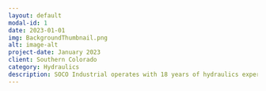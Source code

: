 ```yaml
---
layout: default
modal-id: 1
date: 2023-01-01
img: BackgroundThumbnail.png
alt: image-alt
project-date: January 2023
client: Southern Colorado
category: Hydraulics
description: SOCO Industrial operates with 18 years of hydraulics experience. Starting with the Coors Brewery in 2005 working on high-speed production machines in the aluminum stamping factory that makes the beer can lids in Golden, CO. These machines stood roughly 15-feet tall and ran at 650 strokes per minute. In total, the one facility would produce more than 4 billion beer can lids annually. The machines were driven by hydrostatic drives for variable speed and up-time was critical in the 24-hour operations of the facility. After the Coors Brewery the next 10 years were spent in the railroad industry on Maintenance of Way (MOW) operations. These operations consist of heavy equipment specialized for the railroad. From pulling the spikes, to cutting & lifting the rail, to plugging the spike holes; each piece of equipment was designed for a specific task. The majority of equipment utilizes diesel engines to power air compressors, hydraulic pumps, and sometimes high-voltage generators. With each freight train carrying $1 million dollars of cargo on average, failure was not an option and when a repair was needed it had to be done without causing any delays in train traffic. SOCO Industrial is a small family owned & operated business serving the southern Colorado region. We decided to start this business because it is what we're good at and we saw a need for it in the area. When the Biden administration started announcing strict mandates on federal contractors during the Covid-19 pandemic it meant some railroad contractors had to decide between keeping their freedom to choose what medical procedures they participate in or keeping their job. In 2021 after being fired from a 10-year career in the railroad industry, we decided to move to the Cañon City area where people seemed to be more aligned with our values; freedom of speech, the right to bear arms, & the pursuit of happiness. We honor active duty military and honorably discharged veterans with a discount on our products and services.   
---
```

